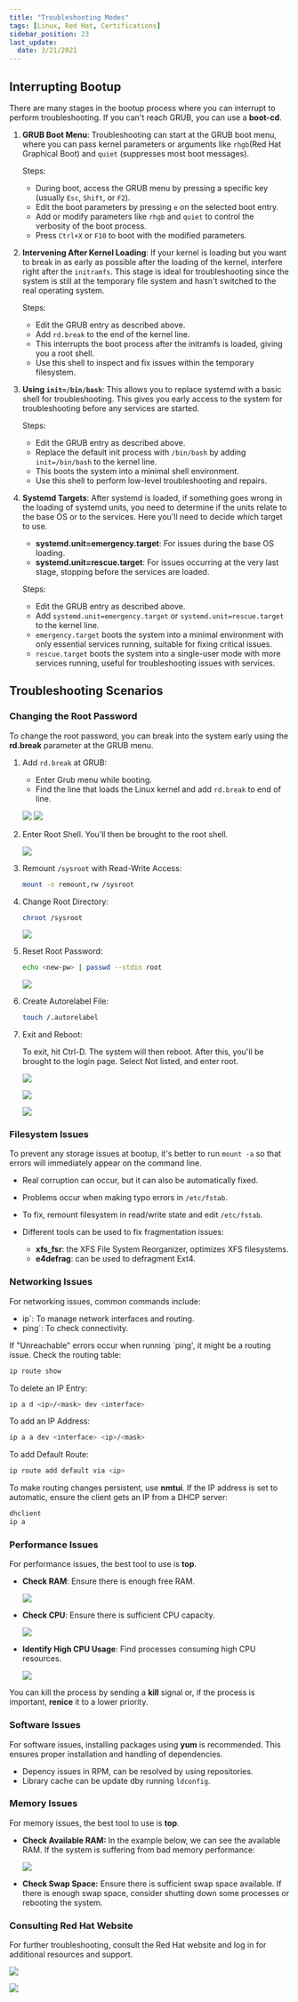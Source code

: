 ```yaml
---
title: "Troubleshooting Modes"
tags: [Linux, Red Hat, Certifications]
sidebar_position: 23
last_update:
  date: 3/21/2021
---
```


## Interrupting Bootup

There are many stages in the bootup process where you can interrupt to perform troubleshooting. If you can't reach GRUB, you can use a **boot-cd**.

1. **GRUB Boot Menu**:
   Troubleshooting can start at the GRUB boot menu, where you can pass kernel parameters or arguments like `rhgb`(Red Hat Graphical Boot) and `quiet` (suppresses most boot messages).

   Steps: 
   - During boot, access the GRUB menu by pressing a specific key (usually `Esc`, `Shift`, or `F2`).
   - Edit the boot parameters by pressing `e` on the selected boot entry.
   - Add or modify parameters like `rhgb` and `quiet` to control the verbosity of the boot process.
   - Press `Ctrl+X` or `F10` to boot with the modified parameters.

2. **Intervening After Kernel Loading**:
   If your kernel is loading but you want to break in as early as possible after the loading of the kernel, interfere right after the `initramfs`. This stage is ideal for troubleshooting since the system is still at the temporary file system and hasn't switched to the real operating system.

   Steps: 
   - Edit the GRUB entry as described above.
   - Add `rd.break` to the end of the kernel line.
   - This interrupts the boot process after the initramfs is loaded, giving you a root shell.
   - Use this shell to inspect and fix issues within the temporary filesystem.

3. **Using `init=/bin/bash`**:
   This allows you to replace systemd with a basic shell for troubleshooting. This gives you early access to the system for troubleshooting before any services are started.

   Steps: 
   - Edit the GRUB entry as described above.
   - Replace the default init process with `/bin/bash` by adding `init=/bin/bash` to the kernel line.
   - This boots the system into a minimal shell environment.
   - Use this shell to perform low-level troubleshooting and repairs.

4. **Systemd Targets**:
   After systemd is loaded, if something goes wrong in the loading of systemd units, you need to determine if the units relate to the base OS or to the services. Here you'll need to decide which target to use.

    - **systemd.unit=emergency.target**: For issues during the base OS loading.
    - **systemd.unit=rescue.target**: For issues occurring at the very last stage, stopping before the services are loaded.

   Steps: 
   - Edit the GRUB entry as described above.
   - Add `systemd.unit=emergency.target` or `systemd.unit=rescue.target` to the kernel line.
   - `emergency.target` boots the system into a minimal environment with only essential services running, suitable for fixing critical issues.
   - `rescue.target` boots the system into a single-user mode with more services running, useful for troubleshooting issues with services.
   

## Troubleshooting Scenarios 

### Changing the Root Password

To change the root password, you can break into the system early using the **rd.break** parameter at the GRUB menu.

1. Add `rd.break` at GRUB:
    - Enter Grub menu while booting. 
    - Find the line that loads the Linux kernel and add `rd.break` to end of line. 

    ![](/img/docs/sv-chgrootpw-2.png)
    ![](/img/docs/sv-root-pw-1.png)

2. Enter Root Shell. You'll then be brought to the root shell.

    ![](/img/docs/sv-root-shell.png)

3. Remount `/sysroot` with Read-Write Access:

    ```bash
    mount -o remount,rw /sysroot
    ```

4. Change Root Directory:

    ```bash
    chroot /sysroot
    ```

    ![](/img/docs/sv-root-chroot.png)

5. Reset Root Password:

    ```bash
    echo <new-pw> | passwd --stdin root
    ```

    ![](/img/docs/sv-rootpw-reset.png)

6. Create Autorelabel File:

    ```bash
    touch /.autorelabel
    ```

7. Exit and Reboot:

    To exit, hit Ctrl-D. The system will then reboot.
    After this, you'll be brought to the login page. Select Not listed, and enter root.
    
    ![](/img/docs/sv-chroot-login-10.png)
    
    ![](/img/docs/sv-chroot-login-11.png)  

    ![](/img/docs/sv-chroot-login-12.png)


### Filesystem Issues

To prevent any storage issues at bootup, it's better to run `mount -a` so that errors will immediately appear on the command line.

- Real corruption can occur, but it can also be automatically fixed. 
- Problems occur when making typo errors in `/etc/fstab`.
- To fix, remount filesystem in read/write state and edit `/etc/fstab`.
- Different tools can be used to fix fragmentation issues: 

  - **xfs_fsr**: the XFS File System Reorganizer, optimizes XFS filesystems. 
  - **e4defrag**: can be used to defragment Ext4. 


### Networking Issues

For networking issues, common commands include:
- ip`: To manage network interfaces and routing.
- ping`: To check connectivity.

If "Unreachable" errors occur when running `ping', it might be a routing issue. Check the routing table:

```bash
ip route show
```

To delete an IP Entry:

```bash
ip a d <ip>/<mask> dev <interface>
```

To add an IP Address: 

```bash
ip a a dev <interface> <ip>/<mask>
```

To add Default Route:

```bash
ip route add default via <ip>
```

To make routing changes persistent, use **nmtui**. If the IP address is set to automatic, ensure the client gets an IP from a DHCP server:

```bash
dhclient
ip a
```


### Performance Issues

For performance issues, the best tool to use is **top**.

- **Check RAM**: Ensure there is enough free RAM.

  ![](/img/docs/sv-tshootperf-ram.png)

- **Check CPU**: Ensure there is sufficient CPU capacity.

  ![](/img/docs/sv-tshootperf-cpu.png)

- **Identify High CPU Usage**: Find processes consuming high CPU resources.

  ![](/img/docs/sv-tshootperf-pid.png)

You can kill the process by sending a **kill** signal or, if the process is important, **renice** it to a lower priority.

### Software Issues

For software issues, installing packages using **yum** is recommended. This ensures proper installation and handling of dependencies.

- Depency issues in RPM, can be resolved by using repositories. 
- Library cache can be update dby running `ldconfig`. 

### Memory Issues

For memory issues, the best tool to use is **top**.

- **Check Available RAM:**  In the example below, we can see the available RAM. If the system is suffering from bad memory performance:

  ![](/img/docs/sv-tshootmem.png)

- **Check Swap Space:** Ensure there is sufficient swap space available. If there is enough swap space, consider shutting down some processes or rebooting the system.

### Consulting Red Hat Website

For further troubleshooting, consult the Red Hat website and log in for additional resources and support.

![](/img/docs/sv-tshoot-rhlogin.png)

![](/img/docs/sv-tshoot-rhwebsite.png)
